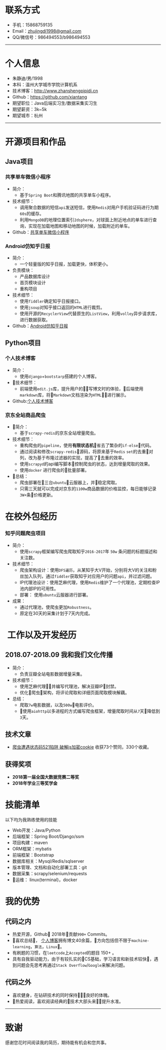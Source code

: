 # 联系方式

- 手机：15868759135 
- Email：zhujingdi1998@gmail.com
- QQ/微信号：986494553/b986494553

---

# 个人信息

 - 朱静迪/男/1998
 - 本科：温州大学城市学院计算机系 
 - 技术博客：http://www.zhanshengpipidi.cn
 - Github：https://github.com/xiantang
 - 期望职位：Java后端实习生/数据采集实习生
 - 期望薪资：3k~5k
 - 期望城市：杭州

---


# 开源项目和作品
## Java项目

### 共享单车微信小程序
* 简介：
    * 基于`Spring Boot`和腾讯地图的共享单车小程序。
* 技术细节：
    * 调用聚合数据的短信`api`发送短信，使用`Redis`对用户手机验证码进行为期`60s`的缓存。
    * 利用`MongoDB`的地理位置索引`2dsphere`，对球面上附近地点的单车进行查询，实现在加载地图和移动地图的时候，加载附近的单车。
* Github：[共享单车微信小程序](https://github.com/xiantang/bike)

### Android仿知乎日报
* 简介：
    * 一个轻量版的知乎日报，加载更快，体积更小。
* 负责模块：
    * 产品数据库设计
    * 首页模块设计
    * 重构项目
* 技术细节：
    * 使用`fiddler`确定知乎日报接口。
    * 使用`jsoup`对知乎接口返回的`HTML`进行裁剪。
    * 使用开源的`RecyclerView`代替原生的`ListView`，利用`volley`异步请求库，进行数据获取。
* Github：[Android仿知乎日报](https://github.com/wzbcCoder/ZhiHuDaily)
## Python项目
### 个人技术博客
* 简介：
    * 使用`django`+`bootstarp`搭建的个人博客。
* 技术细节：
    * 前端使用`edit.js`库，提升用户的写博文时的体验，后端使用`markdown`库，将`Markdown`文档渲染为`HTML`进行展示。
* Github:[个人技术博客](https://github.com/xiantang/myblog)



### 京东全站商品爬虫
* 简介：
    * 基于`scrapy-redis`的京东全站增量爬虫。
* 技术细节：
    * 重构爬虫的`pipeline`，使用**有限状态机**省去了繁杂的`if-else`代码。
    * 通过阅读和修改`scrapy-redis`源码，将原来基于`Redis` `set`的去重对列，改为基于布隆过滤器的实现，提高了去重的效率。
    * 使用`scrapyd`的api编写脚本控制爬虫的状态，达到增量爬取的效果。
    * 使用`docker` 进行爬虫的批量部署。
* 总结：
    * 爬虫部署在三台`ubuntu`云服器上，并稳定爬取。
    * 只需三天就可以完成对京东的`1100w`商品数据的价格监控，每日能够记录`3W+`条价格更新。

# 在校外包经历

### 知乎问题爬虫项目
* 简介：
    * 使用`scrapy`框架编写爬虫爬取知乎`2016-2017`年 `50w` 条问题的标题描述和关注数。
* 技术细节：
    * 爬虫架构设计：使用`DFS遍历`，从某知乎大V开始，分别将大V的关注和粉丝加入队列，通过`fiddler`获取知乎对应用户的问题`api`，并过滤问题。
    * IP代理池设计：使用芝麻代理，使用`Redis`维护了一个代理池，定期检查IP池内部IP的可用性。
    * 部署： 使用`ubuntu`云服器进行部署。
* 成果：
    * 通过代理池，使爬虫更加`Robustness`。
    * 原定在30天的采集计划于7天内完成。

#  工作以及开发经历
## 2018.07-2018.09 我和我们文化传播  
* 简介：
    * 负责豆瓣全站电影数据增量采集。
* 技术细节：
    * 使用芝麻代理并编写代理池，解决豆瓣IP封禁。
    * 优化爬虫架构，将评论爬取和详细页面爬取模块解藕。
* 总结：
    * 爬取`7w`电影数据，以及`500w`电影评价。
    * 使用`aiohttp`以多进程的方式编写爬虫框架，增量爬取时间从`7`天降低到`3`天。



## 技术文章

- [爬虫遭遇状态码521陷阱 破解js加密cookie](https://zhuanlan.zhihu.com/p/40321850)  收获73个赞同，330个收藏。

## 获得奖项
* **2018第一届全国大数据竞赛二等奖**
* **2018年学业三等奖学金**

# 技能清单

以下均为我熟练使用的技能

- Web开发：Java/Python
- 后端框架：Spring Boot/Django/ssm
- 项目构建：maven
- ORM框架：mybatis
- 前端框架：Bootstrap
- 数据库相关：Mysql/Redis/sqlserver
- 版本管理、文档和自动化部署工具：git
- 数据采集：scrapy/selenium/requests
- 运维： linux(terminal)，docker

# 我的优势
## 代码之内
* 热爱开源，Github 2018年贡献`990+` Commits。
* 喜欢总结， [个人博客](zhanshengpipidi.cn)拥有博文40余篇，方向包括但不限于`machine-learning`，`算法`，`Linux`。
* 有刷题的习惯，在`leetcode`上`Accepted`的题目 150+ 。
* 具有自我驱动能力，由于有较扎实的CS基础，学习语言和新技术较快，遇到问题会先思考再通过`Stack Overflow`/`Google`来解决问题。
## 代码之外
* 喜欢健身，在钻研技术的同时保持良好的体魄。
* 热爱阅读，喜欢阅读经典的技术大部头来提升水准。


---

# 致谢
感谢您花时间阅读我的简历，期待能有机会和您共事。
